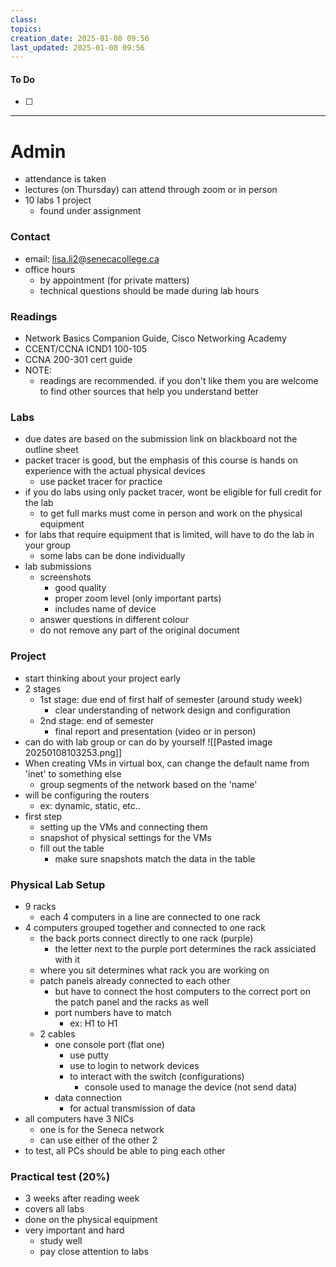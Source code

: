 ```yaml
---
class: 
topics: 
creation_date: 2025-01-08 09:56
last_updated: 2025-01-08 09:56
---
```

#### To Do
- [ ]
---
# Admin
- attendance is taken
- lectures (on Thursday) can attend through zoom or in person 
- 10 labs 1 project 
	- found under assignment 


### Contact 
- email: lisa.li2@senecacollege.ca 
- office hours
	- by appointment (for private matters) 
	- technical questions should be made during lab hours 

### Readings
- Network Basics Companion Guide, Cisco Networking Academy 
- CCENT/CCNA ICND1 100-105
- CCNA 200-301 cert guide 
- NOTE:
	- readings are recommended. if you don't like them you are welcome to find other sources that help you understand better 


### Labs
- due dates are based on the submission link on blackboard not the outline sheet
- packet tracer is good, but the emphasis of this course is hands on experience with the actual physical devices 
	- use packet tracer for practice 
- if you do labs using only packet tracer, wont be eligible for full credit for the lab 
	- to get full marks must come in person and work on the physical equipment 
- for labs that require equipment that is limited, will have to do the lab in your group 
	- some labs can be done individually
- lab submissions 
	- screenshots
		- good quality 
		- proper zoom level (only important parts)
		- includes name of device 
	- answer questions in different colour 
	- do not remove any part of the original document 

### Project 
- start thinking about your project early 
- 2 stages 
	- 1st stage: due end of first half of semester (around study week) 
		- clear understanding of network design and configuration 
	- 2nd stage: end of semester 
		- final report and presentation (video or in person)
- can do with lab group or can do by yourself
![[Pasted image 20250108103253.png]]
- When creating VMs in virtual box, can change the default name from 'inet' to something else 
	- group segments of the network based on the 'name'
- will be configuring the routers 
	- ex: dynamic, static, etc.. 
- first step
	- setting up the VMs and connecting them 
	- snapshot of physical settings for the VMs 
	- fill out the table 
		- make sure snapshots match the data in the table 


### Physical Lab Setup 
- 9 racks 
	- each 4 computers in a line are connected to one rack 
- 4 computers grouped together and connected to one rack
	- the back ports connect directly to one rack (purple)
		- the letter next to the purple port determines the rack assiciated with it 
	- where you sit determines what rack you are working on 
	- patch panels already connected to each other 
		- but have to connect the host computers to the correct port on the patch panel and the racks as well 
		- port numbers have to match 
			- ex: H1 to H1 
	- 2 cables
		- one console port (flat one) 
			- use putty 
			- use to login to network devices 
			- to interact with the switch (configurations) 
				- console used to manage the device (not send data) 
		- data connection 
			- for actual transmission of data 
- all computers have 3 NICs
	- one is for the Seneca network 
	- can use either of the other 2
- to test, all PCs should be able to ping each other 




### Practical test (20%)
- 3 weeks after reading week 
- covers all labs 
- done on the physical equipment 
- very important and hard 
	- study well
	- pay close attention to labs 
